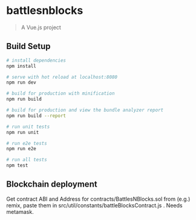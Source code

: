 # battlesnblocks

> A Vue.js project

## Build Setup

``` bash
# install dependencies
npm install

# serve with hot reload at localhost:8080
npm run dev

# build for production with minification
npm run build

# build for production and view the bundle analyzer report
npm run build --report

# run unit tests
npm run unit

# run e2e tests
npm run e2e

# run all tests
npm test
```

## Blockchain deployment

Get contract ABI and Address for contracts/BattlesNBlocks.sol from (e.g.) remix, paste them in src/util/constants/battleBlocksContract.js .
Needs metamask.